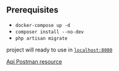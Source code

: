## Prerequisites

- `docker-compose up -d`
- `composer install --no-dev`
- `php artisan migrate`

project will ready to use in <a href="http:localhost:8080">`localhost:8080`</a>

<a href="https://www.postman.com/warped-capsule-606750/workspace/smartlaravel/collection/112993-6e2163e9-c3dd-4e9f-aaa3-2950f7e61fc6?action=share&creator=112993">Api Postman resource</a> 
